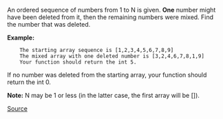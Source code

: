 An ordered sequence of numbers from 1 to N is given. **One** number might have been deleted from it, then the remaining numbers were mixed. Find the number that was deleted.

**Example:**
````
    The starting array sequence is [1,2,3,4,5,6,7,8,9]
    The mixed array with one deleted number is [3,2,4,6,7,8,1,9]
    Your function should return the int 5.
````
If no number was deleted from the starting array, your function should return the int 0.

**Note:** N may be 1 or less (in the latter case, the first array will be []).

[Source](https://www.codewars.com/kata/595aa94353e43a8746000120)
